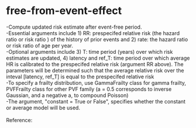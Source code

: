 # free-from-event-effect
-Compute updated risk estimate after event-free period. <br>
-Essential arguments include 1) RR: prespecifed relative risk (the hazard ratio or risk ratio ) of the history of prior events and 2) rate: the hazard ratio or risk ratio of age per year. <br>
-Optional arguments include 3) T: time period (years) over which risk estimates are updated, 4) latency and ref_T: time period over which average HR is calibrated to the prespecifed relative risk (argument RR above). The parameters will be determined such that the average relative risk over the inteval [latency, ref_T] is equal to the prespecifed relative risk <br>
-To specify a frailty distribution, use GammaFrailty class for gamma frailty, PVFFrailty class for other PVF family (a = 0.5 corresponds to inverse Gaussian, and a negative a, to compound Poisson) <br>
-The argument, "constant = True or False", specifies whether the constant or average model will be used. <br>
 <br>
Reference:

